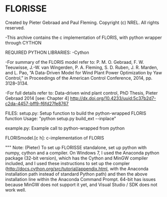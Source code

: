 FLORISSE
========


Created by Pieter Gebraad and Paul Fleming.
Copyright (c) NREL. All rights reserved.

-This archive contains the c implementation of FLORIS, with python wrapper through CYTHON

REQUIRED PYTHON LIBRARIES:
  -Cython

-For summary of the FLORIS model refer to:
P. M. O. Gebraad, F. W. Teeuwisse, J.-W. van Wingerden, P. A. Fleming, S. D. Ruben, J. R. Marden, and L. Pao, “A Data-Driven Model for Wind Plant Power Optimization by Yaw Control,” in Proceedings of the American Control Conference, 2014, pp. 3128–3134.

-For full details refer to:
Data-driven wind plant control, PhD Thesis, Pieter Gebraad 2014 [see: Chapter 4]
http://dx.doi.org/10.4233/uuid:5c37b2d7-c2da-4457-bff9-f6fd27fe8767

FILES:
setup.py: Setup function to build the python-wrapped FLORIS function
  Usage: "python setup.py build_ext --inplace"

example.py: Example call to python-wrapped from python

FLORISmodel.[c h]: c-implementation of FLORIS

"""
Note: (Pieter)
To set up FLORISSE standalone, set up python with numpy, cython and a compiler. On Windows 7, I used the Anaconda python package (32-bit version), which has the Cython and MinGW compiler included, and I used these instructions to set up the compler (http://docs.cython.org/src/tutorial/appendix.html, with the Anaconda installation path instead of standard Python path) and then the above installation line within the Anaconda Command Prompt. 64-bit has issues because MinGW does not support it yet, and Visual Studio / SDK does not work well.
